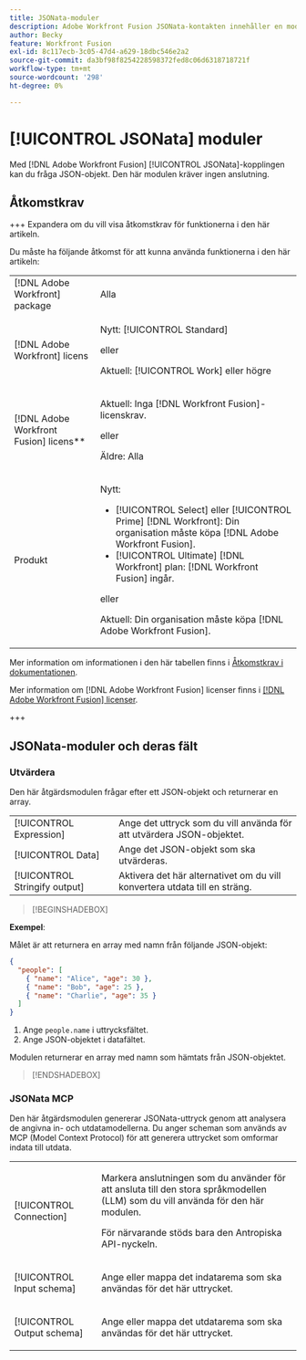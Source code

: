 ```yaml
---
title: JSONata-moduler
description: Adobe Workfront Fusion JSONata-kontakten innehåller en modul som bearbetar data i JSON-format så att Adobe Workfront Fusion kan arbeta vidare med datainnehållet.
author: Becky
feature: Workfront Fusion
exl-id: 8c117ecb-3c05-47d4-a629-18dbc546e2a2
source-git-commit: da3bf98f8254228598372fed8c06d6318718721f
workflow-type: tm+mt
source-wordcount: '298'
ht-degree: 0%

---
```


# [!UICONTROL JSONata] moduler

Med [!DNL Adobe Workfront Fusion] [!UICONTROL JSONata]-kopplingen kan du fråga JSON-objekt. Den här modulen kräver ingen anslutning.

## Åtkomstkrav

+++ Expandera om du vill visa åtkomstkrav för funktionerna i den här artikeln.

Du måste ha följande åtkomst för att kunna använda funktionerna i den här artikeln:

<table style="table-layout:auto">
 <col> 
 <col> 
 <tbody> 
  <tr> 
   <td role="rowheader">[!DNL Adobe Workfront] package</td> 
   <td> <p>Alla</p> </td> 
  </tr> 
  <tr data-mc-conditions=""> 
   <td role="rowheader">[!DNL Adobe Workfront] licens</td> 
   <td> <p>Nytt: [!UICONTROL Standard]</p><p>eller</p><p>Aktuell: [!UICONTROL Work] eller högre</p> </td> 
  </tr> 
  <tr> 
   <td role="rowheader">[!DNL Adobe Workfront Fusion] licens**</td> 
   <td>
   <p>Aktuell: Inga [!DNL Workfront Fusion]-licenskrav.</p>
   <p>eller</p>
   <p>Äldre: Alla </p>
   </td> 
  </tr> 
  <tr> 
   <td role="rowheader">Produkt</td> 
   <td>
   <p>Nytt:</p> <ul><li>[!UICONTROL Select] eller [!UICONTROL Prime] [!DNL Workfront]: Din organisation måste köpa [!DNL Adobe Workfront Fusion].</li><li>[!UICONTROL Ultimate] [!DNL Workfront] plan: [!DNL Workfront Fusion] ingår.</li></ul>
   <p>eller</p>
   <p>Aktuell: Din organisation måste köpa [!DNL Adobe Workfront Fusion].</p>
   </td> 
  </tr>
 </tbody> 
</table>

Mer information om informationen i den här tabellen finns i [Åtkomstkrav i dokumentationen](/help/workfront-fusion/references/licenses-and-roles/access-level-requirements-in-documentation.md).

Mer information om [!DNL Adobe Workfront Fusion] licenser finns i [[!DNL Adobe Workfront Fusion] licenser](/help/workfront-fusion/set-up-and-manage-workfront-fusion/licensing-operations-overview/license-automation-vs-integration.md).

+++

## JSONata-moduler och deras fält

### Utvärdera

Den här åtgärdsmodulen frågar efter ett JSON-objekt och returnerar en array.

<table style="table-layout:auto"> 
 <col data-mc-conditions=""> 
 <col data-mc-conditions=""> 
 <tbody> 
  <tr> 
   <td role="rowheader">[!UICONTROL Expression]</td> 
   <td>Ange det uttryck som du vill använda för att utvärdera JSON-objektet. </td> 
  </tr> 
  <tr> 
   <td role="rowheader">[!UICONTROL Data] </td> 
   <td> Ange det JSON-objekt som ska utvärderas.  </td> 
  </tr> 
  <tr> 
   <td role="rowheader">[!UICONTROL Stringify output] </td> 
   <td> Aktivera det här alternativet om du vill konvertera utdata till en sträng.  </td> 
  </tr> 
  </tbody>
  </table>

>[!BEGINSHADEBOX]

**Exempel**:

Målet är att returnera en array med namn från följande JSON-objekt:

```JSON
{
  "people": [
    { "name": "Alice", "age": 30 },
    { "name": "Bob", "age": 25 },
    { "name": "Charlie", "age": 35 }
  ]
}
```

1. Ange `people.name` i uttrycksfältet.
1. Ange JSON-objektet i datafältet.

Modulen returnerar en array med namn som hämtats från JSON-objektet.

>[!ENDSHADEBOX]



### JSONata MCP

Den här åtgärdsmodulen genererar JSONata-uttryck genom att analysera de angivna in- och utdatamodellerna. Du anger scheman som används av MCP (Model Context Protocol) för att generera uttrycket som omformar indata till utdata.




<table style="table-layout:auto"> 
 <col> 
 <col> 
 <tbody> 
  <tr> 
   <td role="rowheader">[!UICONTROL Connection]</td> 
   <td> <p>Markera anslutningen som du använder för att ansluta till den stora språkmodellen (LLM) som du vill använda för den här modulen.</p> <p>För närvarande stöds bara den Antropiska API-nyckeln.</p></td> 
  </tr> 
  <tr> 
   <td role="rowheader">[!UICONTROL Input schema]</td> 
   <td> <p>Ange eller mappa det indatarema som ska användas för det här uttrycket.</p> </td> 
  </tr> 
  <tr> 
   <td role="rowheader">[!UICONTROL Output schema]</td> 
   <td> <p>Ange eller mappa det utdatarema som ska användas för det här uttrycket.</p> </td> 
  </tr> 
 </tbody> 
</table>

